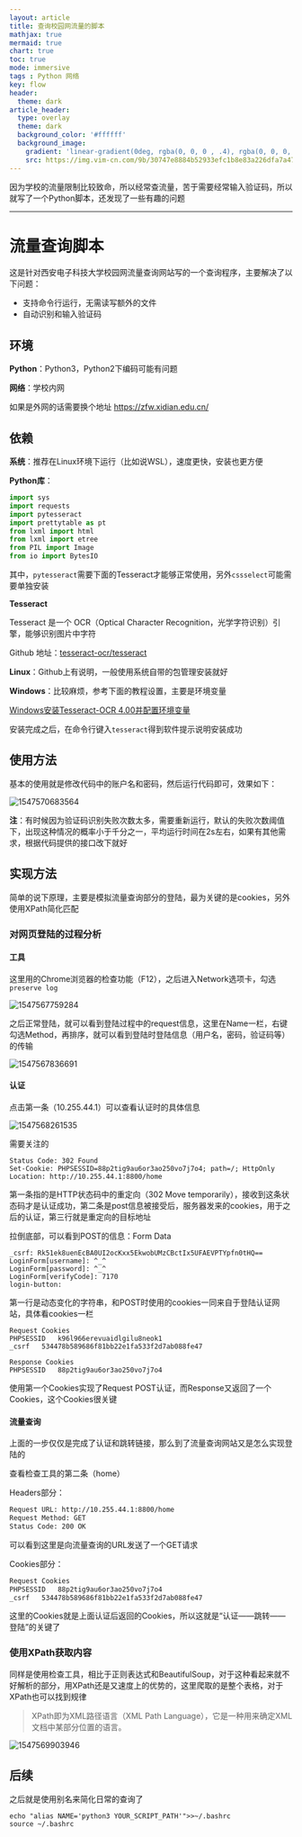 ```yaml
---
layout: article
title: 查询校园网流量的脚本
mathjax: true
mermaid: true
chart: true
toc: true
mode: immersive
tags : Python 网络
key: flow
header:
  theme: dark
article_header:
  type: overlay
  theme: dark
  background_color: '#ffffff'
  background_image:
    gradient: 'linear-gradient(0deg, rgba(0, 0, 0 , .4), rgba(0, 0, 0, .4))'
    src: https://img.vim-cn.com/9b/30747e8884b52933efc1b8e83a226dfa7a4744.jpg
---
```


因为学校的流量限制比较致命，所以经常查流量，苦于需要经常输入验证码，所以就写了一个Python脚本，还发现了一些有趣的问题
<!--more-->

---
# 流量查询脚本

这是针对西安电子科技大学校园网流量查询网站写的一个查询程序，主要解决了以下问题：

- 支持命令行运行，无需读写额外的文件
- 自动识别和输入验证码

## 环境

**Python**：Python3，Python2下编码可能有问题

**网络**：学校内网

如果是外网的话需要换个地址 https://zfw.xidian.edu.cn/


## 依赖

**系统**：推荐在Linux环境下运行（比如说WSL），速度更快，安装也更方便

**Python库**：

```python
import sys
import requests
import pytesseract
import prettytable as pt
from lxml import html
from lxml import etree
from PIL import Image
from io import BytesIO
```

其中，```pytesseract```需要下面的Tesseract才能够正常使用，另外```cssselect```可能需要单独安装

**Tesseract**

Tesseract 是一个 OCR（Optical Character Recognition，光学字符识别）引擎，能够识别图片中字符

Github 地址：[tesseract-ocr/tesseract](https://github.com/tesseract-ocr/tesseract)

**Linux**：Github上有说明，一般使用系统自带的包管理安装就好

**Windows**：比较麻烦，参考下面的教程设置，主要是环境变量

[Windows安装Tesseract-OCR 4.00并配置环境变量](https://segmentfault.com/a/1190000014086067)

安装完成之后，在命令行键入```tesseract```得到软件提示说明安装成功

## 使用方法

基本的使用就是修改代码中的账户名和密码，然后运行代码即可，效果如下：

![1547570683564](https://img.vim-cn.com/d8/d9116a48cbceb5a05f275ac70a604dc6ad8844.png)

**注**：有时候因为验证码识别失败次数太多，需要重新运行，默认的失败次数阈值下，出现这种情况的概率小于千分之一，平均运行时间在2s左右，如果有其他需求，根据代码提供的接口改下就好

## 实现方法

简单的说下原理，主要是模拟流量查询部分的登陆，最为关键的是cookies，另外使用XPath简化匹配

### 对网页登陆的过程分析

#### 工具

这里用的Chrome浏览器的检查功能（F12），之后进入Network选项卡，勾选``preserve log``

![1547567759284](https://img.vim-cn.com/59/a1d5a1eb7e947724e0b5ad4dec3b6547646393.png)

之后正常登陆，就可以看到登陆过程中的request信息，这里在Name一栏，右键勾选Method，再排序，就可以看到登陆时登陆信息（用户名，密码，验证码等）的传输

![1547567836691](https://img.vim-cn.com/b0/f9d652809691fb2c3c5e5b820477aa57a797af.png)

#### 认证

点击第一条（10.255.44.1）可以查看认证时的具体信息

![1547568261535](https://img.vim-cn.com/17/3b592030b26d22534690f7ee4adc6b4f01bc4a.png)

需要关注的

```
Status Code: 302 Found
Set-Cookie: PHPSESSID=88p2tig9au6or3ao250vo7j7o4; path=/; HttpOnly
Location: http://10.255.44.1:8800/home
```

第一条指的是HTTP状态码中的重定向（302 Move temporarily），接收到这条状态码才是认证成功，第二条是post信息被接受后，服务器发来的cookies，用于之后的认证，第三行就是重定向的目标地址

拉倒底部，可以看到POST的信息：Form Data

```
_csrf: Rk51ek8uenEcBA0UI2ocKxx5EkwobUMzCBctIx5UFAEVPTYpfn0tHQ==
LoginForm[username]: ^_^
LoginForm[password]: ^_^
LoginForm[verifyCode]: 7170
login-button:
```

第一行是动态变化的字符串，和POST时使用的cookies一同来自于登陆认证网站，具体看cookies一栏

```
Request Cookies							
PHPSESSID	k96l966erevuaidlgilu8neok1
_csrf	534478b589686f81bb22e1fa533f2d7ab088fe47

Response Cookies				
PHPSESSID	88p2tig9au6or3ao250vo7j7o4

```

使用第一个Cookies实现了Request POST认证，而Response又返回了一个Cookies，这个Cookies很关键

#### 流量查询

上面的一步仅仅是完成了认证和跳转链接，那么到了流量查询网站又是怎么实现登陆的

查看检查工具的第二条（home）

Headers部分：

```HTML
Request URL: http://10.255.44.1:8800/home
Request Method: GET
Status Code: 200 OK
```

可以看到这里是向流量查询的URL发送了一个GET请求

Cookies部分：

```html
Request Cookies						
PHPSESSID	88p2tig9au6or3ao250vo7j7o4		
_csrf	534478b589686f81bb22e1fa533f2d7ab088fe47				
```

这里的Cookies就是上面认证后返回的Cookies，所以这就是“认证——跳转——登陆”的关键了

### 使用XPath获取内容

同样是使用检查工具，相比于正则表达式和BeautifulSoup，对于这种看起来就不好解析的部分，用XPath还是又速度上的优势的，这里爬取的是整个表格，对于XPath也可以找到规律

> XPath即为XML路径语言（XML Path Language），它是一种用来确定XML文档中某部分位置的语言。

![1547569903946](https://img.vim-cn.com/95/01fe0b266425b36d96035c69a251ccdeb689d0.png)

## 后续
之后就是使用别名来简化日常的查询了
```shell
echo "alias NAME='python3 YOUR_SCRIPT_PATH'">>~/.bashrc
source ~/.bashrc
```
